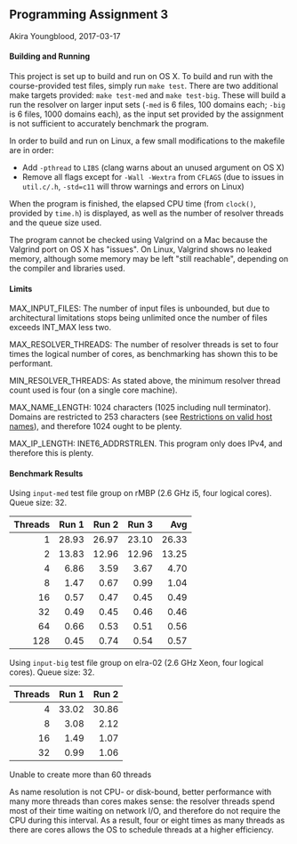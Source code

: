 ## Programming Assignment 3

Akira Youngblood, 2017-03-17

#### Building and Running

This project is set up to build and run on OS X. To build and run with the course-provided test files, simply run `make test`. There are two additional make targets provided: `make test-med` and `make test-big`. These will build a run the resolver on larger input sets (`-med` is 6 files, 100 domains each; `-big` is 6 files, 1000 domains each), as the input set provided by the assignment is not sufficient to accurately benchmark the program.

In order to build and run on Linux, a few small modifications to the makefile are in order:

* Add `-pthread` to `LIBS` (clang warns about an unused argument on OS X)
* Remove all flags except for `-Wall -Wextra` from `CFLAGS` (due to issues in `util.c/.h`, `-std=c11` will throw warnings and errors on Linux)

When the program is finished, the elapsed CPU time (from `clock()`, provided by `time.h`) is displayed, as well as the number of resolver threads and the queue size used.

The program cannot be checked using Valgrind on a Mac because the Valgrind port on OS X has "issues". On Linux, Valgrind shows no leaked memory, although some memory may be left "still reachable", depending on the compiler and libraries used.

#### Limits

MAX_INPUT_FILES: The number of input files is unbounded, but due to architectural limitations stops being unlimited once the number of files exceeds INT_MAX less two.

MAX_RESOLVER_THREADS: The number of resolver threads is set to four times the logical number of cores, as benchmarking has shown this to be performant.

MIN_RESOLVER_THREADS: As stated above, the minimum resolver thread count used is four (on a single core machine).

MAX_NAME_LENGTH: 1024 characters (1025 including null terminator). Domains are restricted to 253 characters (see [Restrictions on valid host names](https://en.wikipedia.org/wiki/Hostname#Restrictions_on_valid_host_names)), and therefore 1024 ought to be plenty.

MAX_IP_LENGTH: INET6_ADDRSTRLEN. This program only does IPv4, and therefore this is plenty.

#### Benchmark Results

Using `input-med` test file group on rMBP (2.6 GHz i5, four logical cores). Queue size: 32.

| Threads | Run 1 | Run 2 | Run 3 | Avg   |
|--------:|------:|------:|------:|------:|
| 1       | 28.93 | 26.97 | 23.10 | 26.33 |
| 2       | 13.83 | 12.96 | 12.96 | 13.25 |
| 4       | 6.86  | 3.59  | 3.67  | 4.70  |
| 8       | 1.47  | 0.67  | 0.99  | 1.04  |
| 16      | 0.57  | 0.47  | 0.45  | 0.49  |
| 32      | 0.49  | 0.45  | 0.46  | 0.46  |
| 64      | 0.66  | 0.53  | 0.51  | 0.56  |
| 128     | 0.45  | 0.74  | 0.54  | 0.57  |

Using `input-big` test file group on elra-02 (2.6 GHz Xeon, four logical cores). Queue size: 32.

| Threads | Run 1 | Run 2 |
|--------:|------:|------:|
| 4       | 33.02 | 30.86 |
| 8       | 3.08  | 2.12  |
| 16      | 1.49  | 1.07  |
| 32      | 0.99  | 1.06  |

Unable to create more than 60 threads

As name resolution is not CPU- or disk-bound, better performance with many more threads than cores makes sense: the resolver threads spend most of their time waiting on network I/O, and therefore do not require the CPU during this interval. As a result, four or eight times as many threads as there are cores allows the OS to schedule threads at a higher efficiency.
